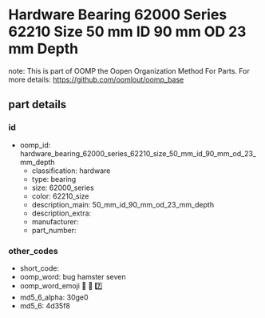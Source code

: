 # Hardware Bearing 62000 Series 62210 Size 50 mm ID 90 mm OD 23 mm Depth  

note: This is part of OOMP the Oopen Organization Method For Parts. For more details: https://github.com/oomlout/oomp_base

##  part details





### id
* oomp_id: hardware_bearing_62000_series_62210_size_50_mm_id_90_mm_od_23_mm_depth
  * classification: hardware
  * type: bearing
  * size: 62000_series
  * color: 62210_size
  * description_main: 50_mm_id_90_mm_od_23_mm_depth
  * description_extra: 
  * manufacturer: 
  * part_number: 

### other_codes
* short_code: 
* oomp_word: bug hamster seven
* oomp_word_emoji :bug: :hamster: :seven:
* md5_6_alpha: 30ge0
* md5_6: 4d35f8